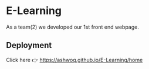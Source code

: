# E-Learning

As a team(2) we developed our 1st front end webpage.

## Deployment

Click here 👉 https://ashwoq.github.io/E-Learning/home

